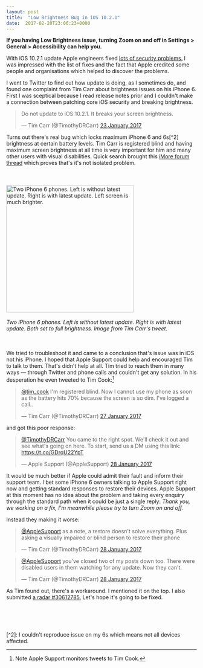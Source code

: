 ```yaml
---
layout: post
title:  "Low Brightness Bug in iOS 10.2.1"
date:  2017-02-20T23:06:23+0000
---
```


<p style style="color:black;"><b>If you having Low Brightness issue, turning Zoom on and off in Settings > General > Accessibility can help you.</b><p/>

With iOS 10.2.1 update Apple engineers fixed <a href="https://support.apple.com/en-us/HT207482">lots of security problems.</a> I was impressed with the list of fixes and the fact that Apple credited some people and organisations which helped to discover the problems.

I went to Twitter to find out how update is doing, as I sometimes do, and found one complaint from Tim Carr about brightness issues on his iPhone 6. First I was sceptical because I read release  notes prior and I couldn't make a connection between patching core iOS security and breaking brightness.

<blockquote class="twitter-tweet" data-lang="en-gb"><p lang="en" dir="ltr">Do not update to iOS 10.2.1. It breaks your screen brightness.</p>&mdash; Tim Carr (@TimothyDRCarr) <a href="https://twitter.com/TimothyDRCarr/status/823649398999678976">23 January 2017</a></blockquote> <script async src="//platform.twitter.com/widgets.js" charset="utf-8"></script> 

Turns out there's real bug which locks maximum iPhone 6 and 6s[^2] brightness at certain battery levels. Tim Carr is registered blind and having maximum screen brightness at all time is very important for him and many other users with visual disabilities.  Quick search brought this <a href="http://forums.imore.com/ask-rene/382928-dim-iphone-screen-after-updating-ios-10-2-1-a.html">iMore forum thread</a> which proves that's it's not isolated problem.
<br>  
<br>  
<img src="{{site.url}}/images/brightness-bug.jpg" alt="Two iPhone 6 phones. Left is without latest update. Right is with latest update. Left screen is much brighter." width="337"/>
<br>  
<i>Two iPhone 6 phones. Left is without latest update. Right is with latest update. Both set to full brightness. Image from Tim Carr's tweet.</i>
<br>  
<br>  

We tried to troubleshoot it and came to a conclusion that's issue was in iOS not his iPhone. I hoped that Apple Support could help and encouraged Tim to talk to them. That's didn't help at all. Tim tried to reach them in many ways — through Twitter and phone calls and couldn't get any solution. In his desperation he even tweeted to Tim Cook:[^1]

<blockquote class="twitter-tweet" data-lang="en-gb"><p lang="en" dir="ltr"><a href="https://twitter.com/tim_cook">@tim_cook</a> I&#39;m registered blind. Now I cannot use my phone as soon as the battery hits 70% because the screen is so dim. I&#39;ve logged a call..</p>&mdash; Tim Carr (@TimothyDRCarr) <a href="https://twitter.com/TimothyDRCarr/status/825116715361112064">27 January 2017</a></blockquote> <script async src="//platform.twitter.com/widgets.js" charset="utf-8"></script>

and got this poor response:

<blockquote class="twitter-tweet" data-lang="en-gb"><p lang="en" dir="ltr"><a href="https://twitter.com/TimothyDRCarr">@TimothyDRCarr</a> You came to the right spot. We&#39;ll check it out and see what&#39;s going on here. To start, send us a DM using this link: <a href="https://t.co/GDrqU22YpT">https://t.co/GDrqU22YpT</a></p>&mdash; Apple Support (@AppleSupport) <a href="https://twitter.com/AppleSupport/status/825136164969521152">28 January 2017</a></blockquote> <script async src="//platform.twitter.com/widgets.js" charset="utf-8"></script>

It would be much better if Apple could admit their fault and inform their support team. I bet some iPhone 6 owners talking to Apple Support right now and getting standard responses to restore their devices. Apple Support at this moment has no idea about the problem and taking every enquiry through the standard path when it could be just a single reply: *Thank you, we working on a fix, I'm meanwhile please try to turn Zoom on and off.*

Instead they making it worse:

<blockquote class="twitter-tweet" data-lang="en-gb"><p lang="en" dir="ltr"><a href="https://twitter.com/AppleSupport">@AppleSupport</a> as a note, a restore doesn&#39;t solve everything. Plus asking a visually impaired or blind person to restore their phone</p>&mdash; Tim Carr (@TimothyDRCarr) <a href="https://twitter.com/TimothyDRCarr/status/825136886284967941">28 January 2017</a></blockquote> <script async src="//platform.twitter.com/widgets.js" charset="utf-8"></script>

<blockquote class="twitter-tweet" data-lang="en-gb"><p lang="en" dir="ltr"><a href="https://twitter.com/AppleSupport">@AppleSupport</a> you&#39;ve closed two of my posts down too. There were disabled users in them watching for any update. Now they can&#39;t.</p>&mdash; Tim Carr (@TimothyDRCarr) <a href="https://twitter.com/TimothyDRCarr/status/825136607649005569">28 January 2017</a></blockquote> <script async src="//platform.twitter.com/widgets.js" charset="utf-8"></script>

As Tim found out, there's a workaround. I mentioned it on the top. I also submitted <a href="https://openradar.appspot.com/30612785">a radar #30612785.</a> Let's hope it's going to be fixed.  
<br>  
<br>  
[^1]: Note Apple Support monitors tweets to Tim Cook.
<br>
[^2]: I couldn't reproduce issue on my 6s which means not all devices affected.